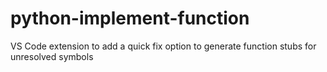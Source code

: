 # python-implement-function
VS Code extension to add a quick fix option to generate function stubs for unresolved symbols
